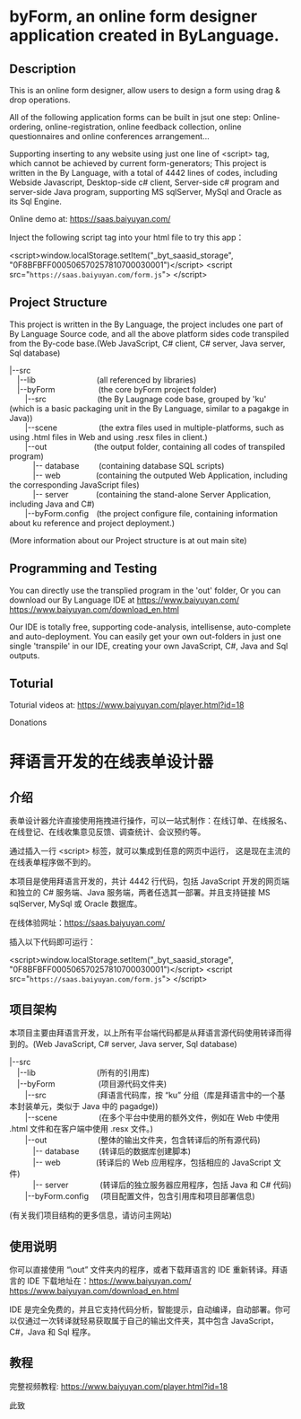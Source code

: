 # byForm, an online form designer application created in ByLanguage.

## Description
This is an online form designer, allow users to design a form using drag & drop operations.

All of the following application forms can be built in jsut one step: 
    Online-ordering, online-registration, online feedback collection, online questionnaires and online conferences arrangement...

Supporting inserting to any website using just one line of &lt;script&gt; tag, which cannot be achieved by current form-generators;
This project is written in the By Language, with a total of 4442 lines of codes, including Webside Javascript, Desktop-side c# client, Server-side c# program and server-side Java program, supporting MS sqlServer, MySql and Oracle as its Sql Engine. 

Online demo at: https://saas.baiyuyan.com/

Inject the following script tag into your html file to try this app：

&lt;script&gt;window.localStorage.setItem("_byt_saasid_storage", "0F8BFBFF000506570257810700030001")&lt;/script&gt; &lt;script src="`https://saas.baiyuyan.com/form.js`"&gt; &lt;/script&gt;

## Project Structure
This project is written in the By Language, the project includes one part of By Language Source code, and all the above platform sides code transpiled from the By-code base.(Web JavaScript, C# client, C# server, Java server, Sql database)

|--src  
&ensp;&ensp;|--lib&ensp;&ensp;&ensp;&ensp;&ensp;&ensp;&ensp;&ensp;&ensp;&ensp;&ensp;&ensp;&ensp;&ensp;&ensp; (all referenced by libraries)  
&ensp;&ensp;|--byForm&ensp;&ensp;&ensp;&ensp;&ensp;&ensp;&ensp;&ensp;&ensp;&ensp;&ensp;(the core byForm project folder)  
&ensp;&ensp;&ensp;&ensp;|--src&ensp;&ensp;&ensp;&ensp;&ensp;&ensp;&ensp;&ensp;&ensp;&ensp;&ensp;&ensp;&ensp;(the By Laugnage code base, grouped by 'ku' (which is a basic packaging unit in the By Language, similar to a pagakge in Java))  
&ensp;&ensp;&ensp;&ensp;|--scene&ensp;&ensp;&ensp;&ensp;&ensp;&ensp;&ensp;&ensp;&ensp;&ensp; (the extra files used in multiple-platforms, such as using .html files in Web and using .resx files in client.)  
&ensp;&ensp;&ensp;&ensp;|--out&ensp;&ensp;&ensp;&ensp;&ensp;&ensp;&ensp;&ensp;&ensp;&ensp;&ensp;&ensp;(the output folder, containing all codes of transpiled program)  
&ensp;&ensp;&ensp;&ensp;&ensp;&ensp;|-- database&ensp;&ensp;&ensp;&ensp;&ensp;(containing database SQL scripts)  
&ensp;&ensp;&ensp;&ensp;&ensp;&ensp;|-- web&ensp;&ensp;&ensp;&ensp;&ensp;&ensp;&ensp;&ensp;&ensp;(containing the outputed Web Application, including the corresponding JavaScript files)  
&ensp;&ensp;&ensp;&ensp;&ensp;&ensp;|-- server&ensp;&ensp;&ensp;&ensp;&ensp;&ensp;&ensp;(containing the stand-alone Server Application, including Java and C#)  
&ensp;&ensp;&ensp;&ensp;|--byForm.config&ensp;&ensp;(the project configure file, containing information about ku reference and project deployment.)

(More information about our Project structure is at out main site)

## Programming and Testing
You can directly use the transplied program in the 'out' folder, 
Or you can download our By Language IDE at https://www.baiyuyan.com/   https://www.baiyuyan.com/download_en.html

Our IDE is totally free, supporting code-analysis, intellisense, auto-complete and auto-deployment.
You can easily get your own out-folders in just one single 'transpile' in our IDE, creating your own JavaScript, C#, Java and Sql outputs.



## Toturial
Toturial videos at:  https://www.baiyuyan.com/player.html?id=18

Donations


# 拜语言开发的在线表单设计器

## 介绍

表单设计器允许直接使用拖拽进行操作，可以一站式制作：在线订单、在线报名、在线登记、在线收集意见反馈、调查统计、会议预约等。

通过插入一行 &lt;script&gt; 标签，就可以集成到任意的网页中运行， 这是现在主流的在线表单程序做不到的。 

本项目是使用拜语言开发的，共计 4442 行代码，包括 JavaScript 开发的网页端和独立的 C# 服务端、Java 服务端，两者任选其一部署。并且支持链接 MS sqlServer, MySql 或 Oracle 数据库。

在线体验网址：https://saas.baiyuyan.com/

插入以下代码即可运行：

&lt;script&gt;window.localStorage.setItem("_byt_saasid_storage", "0F8BFBFF000506570257810700030001")&lt;/script&gt; &lt;script src="`https://saas.baiyuyan.com/form.js`"&gt; &lt;/script&gt;

## 项目架构
本项目主要由拜语言开发，以上所有平台端代码都是从拜语言源代码使用转译而得到的。(Web JavaScript, C# server, Java server, Sql database)

|--src  
&ensp;&ensp;|--lib&ensp;&ensp;&ensp;&ensp;&ensp;&ensp;&ensp;&ensp;&ensp;&ensp;&ensp;&ensp;&ensp;&ensp;&ensp; (所有的引用库)  
&ensp;&ensp;|--byForm&ensp;&ensp;&ensp;&ensp;&ensp;&ensp;&ensp;&ensp;&ensp;&ensp;&ensp;(项目源代码文件夹)  
&ensp;&ensp;&ensp;&ensp;|--src&ensp;&ensp;&ensp;&ensp;&ensp;&ensp;&ensp;&ensp;&ensp;&ensp;&ensp;&ensp;&ensp;(拜语言代码库，按 “ku” 分组（库是拜语言中的一个基本封装单元，类似于 Java 中的 pagadge))  
&ensp;&ensp;&ensp;&ensp;|--scene&ensp;&ensp;&ensp;&ensp;&ensp;&ensp;&ensp;&ensp;&ensp;&ensp; (在多个平台中使用的额外文件，例如在 Web 中使用 .html 文件和在客户端中使用 .resx 文件。)  
&ensp;&ensp;&ensp;&ensp;|--out&ensp;&ensp;&ensp;&ensp;&ensp;&ensp;&ensp;&ensp;&ensp;&ensp;&ensp;&ensp;&ensp;(整体的输出文件夹，包含转译后的所有源代码)  
&ensp;&ensp;&ensp;&ensp;&ensp;&ensp;|-- database&ensp;&ensp;&ensp;&ensp;&ensp;(转译后的数据库创建脚本)  
&ensp;&ensp;&ensp;&ensp;&ensp;&ensp;|-- web&ensp;&ensp;&ensp;&ensp;&ensp;&ensp;&ensp;&ensp;&ensp;(转译后的 Web 应用程序，包括相应的 JavaScript 文件)  
&ensp;&ensp;&ensp;&ensp;&ensp;&ensp;|-- server&ensp;&ensp;&ensp;&ensp;&ensp;&ensp;&ensp;&ensp;(转译后的独立服务器应用程序，包括 Java 和 C# 代码)  
&ensp;&ensp;&ensp;&ensp;|--byForm.config&ensp;&ensp;&ensp;(项目配置文件，包含引用库和项目部署信息)

(有关我们项目结构的更多信息，请访问主网站)

## 使用说明

你可以直接使用 “\out” 文件夹内的程序，或者下载拜语言的 IDE 重新转译。拜语言的 IDE 下载地址在：https://www.baiyuyan.com/   https://www.baiyuyan.com/download_en.html

IDE 是完全免费的，并且它支持代码分析，智能提示，自动编译，自动部署。你可以仅通过一次转译就轻易获取属于自己的输出文件夹，其中包含 JavaScript，C#，Java 和 Sql 程序。

## 教程
完整视频教程:  https://www.baiyuyan.com/player.html?id=18

此致
